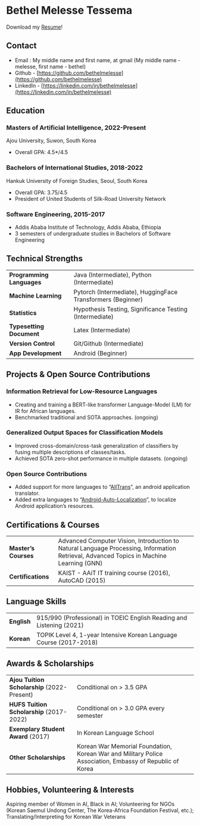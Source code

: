 # Bethel Melesse Tessema

Download my [Resume](https://github.com/bethelmelesse/bethelmelesse.github.io/raw/main/Bethel_Melesse_Resume.pdf)!

## Contact
- Email : My middle name and first name, at gmail (My middle name - melesse, first name - bethel)
- Github - [https://github.com/bethelmelesse](https://github.com/bethelmelesse)
- LinkedIn - [https://linkedin.com/in/bethelmelesse](https://linkedin.com/in/bethelmelesse)

##  Education

### Masters of Artificial Intelligence, 2022-Present 

Ajou University, Suwon, South Korea 

- Overall GPA: 4.5*/4.5

### Bachelors of International Studies, 2018-2022

Hankuk University of Foreign Studies, Seoul, South Korea 
- Overall GPA: 3.75/4.5
- President of United Students of Silk-Road University Network

### Software Engineering, 2015-2017

- Addis Ababa Institute of Technology, Addis Ababa, Ethiopia 
- 3 semesters of undergraduate studies in Bachelors of Software Engineering

## Technical Strengths 

|   |                                                            |
| :----------------------- | :---------------------------------------------------------- |
| **Programming Languages**          | Java (Intermediate), Python (Intermediate)                  |
| **Machine Learning**     | Pytorch (Intermediate), HuggingFace Transformers (Beginner) |
| **Statistics**           | Hypothesis Testing, Significance Testing (Intermediate)     |
| **Typesetting Document** | Latex (Intermediate)                                        |
| **Version Control**      | Git/Github (Intermediate)                                   |
| **App Development**      | Android (Beginner)                                          |

## Projects & Open Source Contributions 


### Information Retrieval for Low-Resource Languages

- Creating and training a BERT-like transformer Language-Model (LM) for IR
for African languages.
- Benchmarked traditional and SOTA approaches. (ongoing)

### Generalized Output Spaces for Classification Models

- Improved cross-domain/cross-task generalization of classifiers by fusing
multiple descriptions of classes/tasks.
- Achieved SOTA zero-shot performance in multiple datasets. (ongoing)

### Open Source Contributions
- Added support for more languages to
“[AllTrans](https://github.com/akhilkedia/AllTrans)”, an android
application translator.
- Added extra languages to
“[Android-Auto-Localization](https://github.com/akhilkedia/Android-Auto-Localization_Translate-Strings.XML)”,
to localize Android application’s resources.

## Certifications & Courses 

|                  |                                                                       |
| :--------------- | :-------------------------------------------------------------------- |
| **Master’s Courses** | Advanced Computer Vision, Introduction to Natural Language Processing, Information Retrieval, Advanced Topics in Machine Learning (GNN)      |
| **Certifications**   | KAIST - AAiT IT training course (2016), AutoCAD (2015)                |

## Language Skills 

|         |                                                                      |
| :------ | :------------------------------------------------------------------- |
| **English** | 915/990 (Professional) in TOEIC English Reading and Listening (2021) |
| **Korean**  | TOPIK Level 4, 1-year Intensive Korean Language Course (2017-2018)   |

## Awards & Scholarships 

|                                         |                                                         |
| :-------------------------------------- | :------------------------------------------------------ |
| **Ajou Tuition Scholarship** (2022-Present) | Conditional on > 3.5 GPA                            |
| **HUFS Tuition Scholarship** (2017-2022)    | Conditional on > 3.0 GPA every semester             |
| **Exemplary Student Award** (2017)          | In Korean Language School                               |
| **Other Scholarships**                      | Korean War Memorial Foundation, Korean War and Military Police Association, Embassy of Republic of Korea        |


## Hobbies, Volunteering & Interests 

Aspiring member of Women in AI, Black in AI; Volunteering for NGOs
(Korean Saemul Undong Center, The Korea-Africa Foundation Festival,
etc.); Translating/Interpreting for Korean War Veterans
